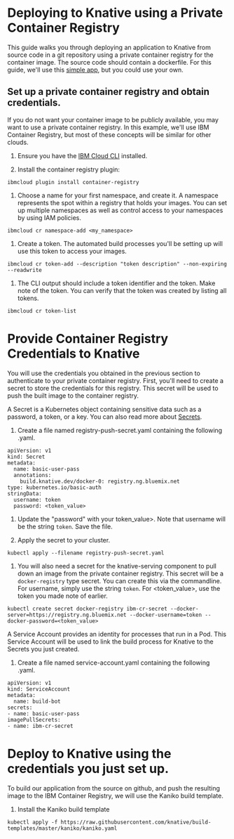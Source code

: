 # Deploying to Knative using a Private Container Registry
This guide walks you through deploying an application to Knative from source code in a git repository using a private container registry for the container image. The source code should contain a dockerfile. For this guide, we'll use this [simple app](https://github.com/mchmarny/simple-app), but you could use your own.


## Set up a private container registry and obtain credentials.
If you do not want your container image to be publicly available, you may want to use a private container registry. In this example, we'll use IBM Container Registry, but most of these concepts will be similar for other clouds.

1. Ensure you have the [IBM Cloud CLI](https://cloud.ibm.com/docs/cli/reference/ibmcloud/download_cli.html#install_use) installed.  

1. Install the container registry plugin:

```
ibmcloud plugin install container-registry
```

1. Choose a name for your first namespace, and create it. A namespace represents the spot within a registry that holds your images. You can set up multiple namespaces as well as control access to your namespaces by using IAM policies.

```
ibmcloud cr namespace-add <my_namespace>
```

1. Create a token. The automated build processes you'll be setting up will use this token to access your images.

```
ibmcloud cr token-add --description "token description" --non-expiring --readwrite
```

1. The CLI output should include a token identifier and the token. Make note of the token. You can verify that the token was created by listing all tokens.

```
ibmcloud cr token-list
```

# Provide Container Registry Credentials to Knative
You will use the credentials you obtained in the previous section to authenticate to your private container registry. First, you'll need to create a secret to store the credentials for this registry. This secret will be used to push the built image to the container registry.

A Secret is a Kubernetes object containing sensitive data such as a password, a token, or a key. You can also read more about [Secrets](https://kubernetes.io/docs/concepts/configuration/secret/).

1. Create a file named registry-push-secret.yaml containing the following .yaml.

```
apiVersion: v1
kind: Secret
metadata:
  name: basic-user-pass
  annotations:
    build.knative.dev/docker-0: registry.ng.bluemix.net
type: kubernetes.io/basic-auth
stringData:
  username: token
  password: <token_value>
```

1. Update the "password" with your token_value>. Note that username will be the string `token`. Save the file.

1. Apply the secret to your cluster.

```
kubectl apply --filename registry-push-secret.yaml
```

1. You will also need a secret for the knative-serving component to pull down an image from the private container registry. This secret will be a `docker-registry` type secret. You can create this via the commandline. For username, simply use the string `token`. For <token_value>, use the token you made note of earlier.

```
kubectl create secret docker-registry ibm-cr-secret --docker-server=https://registry.ng.bluemix.net --docker-username=token --docker-password=<token_value>
```

A Service Account provides an identity for processes that run in a Pod. This Service Account will be used to link the build process for Knative to the Secrets you just created.

1. Create a file named service-account.yaml containing the following .yaml.
```
apiVersion: v1
kind: ServiceAccount
metadata:
  name: build-bot
secrets:
- name: basic-user-pass
imagePullSecrets:
- name: ibm-cr-secret
```

# Deploy to Knative using the credentials you just set up.
To build our application from the source on github, and push the resulting image to the IBM Container Registry, we will use the Kaniko build template.

1. Install the Kaniko build template
```
kubectl apply -f https://raw.githubusercontent.com/knative/build-templates/master/kaniko/kaniko.yaml
```